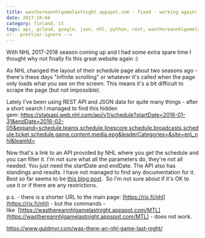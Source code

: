 ```yaml
---
title: wasthereannhlgamelastnight.appspot.com - fixed - working again!
date: 2017-10-04
category: finland, it
tags: api, gcloud, google, json, nhl, python, rest, wasthereannhlgamelastnight
<!-- prettier-ignore -->
---
```


With NHL 2017-2018 season coming up and I had some extra spare time I thought why not finally fix this great website again :)

As NHL changed the layout of their schedule page about two seasons ago - there's these days "infinite scrolling" or whatever it's called when the page only loads what you see on the screen. This means it's a bit difficult to scrape the page (but not impossible).

Lately I've been using REST API and JSON data for quite many things - after a short search I managed to find this hidden gem: <https://statsapi.web.nhl.com/api/v1/schedule?startDate=2016-01-31&endDate=2016-02-05&expand=schedule.teams,schedule.linescore,schedule.broadcasts,schedule.ticket,schedule.game.content.media.epg&leaderCategories=&site=en\_nhl&teamId=>

Now that's a link to an API provided by NHL where you get the schedule and you can filter it. I'm not sure what all the parameters do, they're not all needed. You just need the startDate and endDate. The API also has standings and results. I have not managed to find any documentation for it. Best so far seems to be [this blog post](https://www.kevinsidwar.com/iot/2017/7/1/the-undocumented-nhl-stats-api).  So I'm not sure about if it's OK to use it or if there are any restrictions.

p.s. - there is a shorter URL to the main page: [https://rix.fi/nhl](https://rix.fi/nhl) - but the commands - like  [https://wasthereannhlgamelastnight.appspot.com/MTL](https://wasthereannhlgamelastnight.appspot.com/MTL) \- does not work.

<https://www.guldmyr.com/was-there-an-nhl-game-last-night/>
